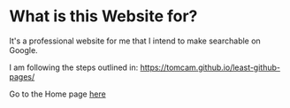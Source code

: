 # What is this Website for?

It's a professional website for me that I intend to make searchable on Google.

I am following the steps outlined in: https://tomcam.github.io/least-github-pages/ 

Go to the Home page [here](/Home.md)
